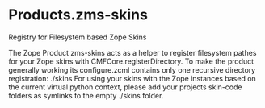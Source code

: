 # Products.zms-skins
Registry for Filesystem based Zope Skins

The Zope Product zms-skins acts as a helper to register filesystem pathes for
your Zope skins with CMFCore.registerDirectory. To make the product generally
working its configure.zcml contains only one recursive directory registration:
./skins
For using your skins with the Zope instances based on the current virtual python
context, please add your projects skin-code folders as symlinks to the empty
./skins folder.
